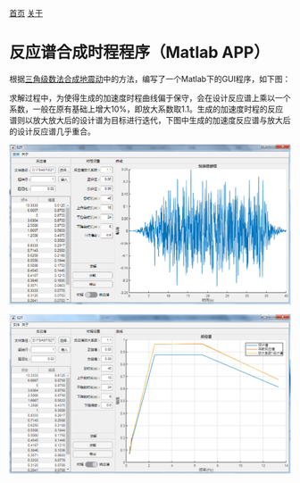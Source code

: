 [首页](https://wwl.today)  [关于](https://wwl.today/about.html) 

# 反应谱合成时程程序（Matlab APP）

根据[三角级数法合成地震动](..\25\S2T.html)中的方法，编写了一个Matlab下的GUI程序，如下图：

求解过程中，为使得生成的加速度时程曲线偏于保守，会在设计反应谱上乘以一个系数，一般在原有基础上增大10%，即放大系数取1.1。生成的加速度时程的反应谱则以放大放大后的设计谱为目标进行迭代，下图中生成的加速度反应谱与放大后的设计反应谱几乎重合。

![image-20191229010811454](image-20191229010811454.png)

![image-20191229010851667](image-20191229010851667.png)




